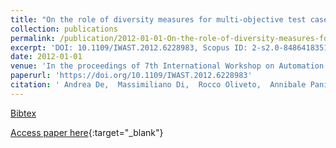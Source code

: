 ```yaml
---
title: "On the role of diversity measures for multi-objective test case selection"
collection: publications
permalink: /publication/2012-01-01-On-the-role-of-diversity-measures-for-multi-objective-test-case-selection
excerpt: 'DOI: 10.1109/IWAST.2012.6228983, Scopus ID: 2-s2.0-84864183517, Cited by: 13'
date: 2012-01-01
venue: 'In the proceedings of 7th International Workshop on Automation of Software Test, AST 2012, Zurich, Switzerland, June 2-3, 2012'
paperurl: 'https://doi.org/10.1109/IWAST.2012.6228983'
citation: ' Andrea De,  Massimiliano Di,  Rocco Oliveto,  Annibale Panichella, &quot;On the role of diversity measures for multi-objective test case selection.&quot; In the proceedings of 7th International Workshop on Automation of Software Test, AST 2012, Zurich, Switzerland, June 2-3, 2012, 2012.'
---
```

[Bibtex](https://dblp.org/rec/bib/conf/icse/LuciaPOP12)

[Access paper here](https://doi.org/10.1109/IWAST.2012.6228983){:target="_blank"}

